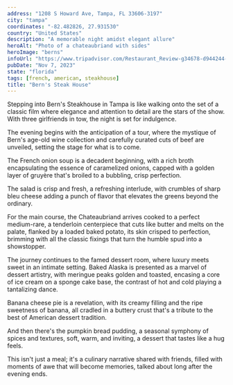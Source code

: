 ```yaml
---
address: "1208 S Howard Ave, Tampa, FL 33606-3197"
city: "tampa"
coordinates: "-82.482826, 27.931530"
country: "United States"
description: "A memorable night amidst elegant allure"
heroAlt: "Photo of a chateaubriand with sides"
heroImage: "berns"
infoUrl: "https://www.tripadvisor.com/Restaurant_Review-g34678-d944244-Reviews-Bern_s_Steak_House-Tampa_Florida.html"
pubDate: "Nov 7, 2023"
state: "florida"
tags: [french, american, steakhouse]
title: "Bern's Steak House"
---
```


Stepping into Bern's Steakhouse in Tampa is like walking onto the set of a classic film where elegance and attention to detail are the stars of the show. With three girlfriends in tow, the night is set for indulgence.

The evening begins with the anticipation of a tour, where the mystique of Bern's age-old wine collection and carefully curated cuts of beef are unveiled, setting the stage for what is to come.

The French onion soup is a decadent beginning, with a rich broth encapsulating the essence of caramelized onions, capped with a golden layer of gruyère that's broiled to a bubbling, crisp perfection.

The salad is crisp and fresh, a refreshing interlude, with crumbles of sharp bleu cheese adding a punch of flavor that elevates the greens beyond the ordinary.

For the main course, the Chateaubriand arrives cooked to a perfect medium-rare, a tenderloin centerpiece that cuts like butter and melts on the palate, flanked by a loaded baked potato, its skin crisped to perfection, brimming with all the classic fixings that turn the humble spud into a showstopper.

The journey continues to the famed dessert room, where luxury meets sweet in an intimate setting. Baked Alaska is presented as a marvel of dessert artistry, with meringue peaks golden and toasted, encasing a core of ice cream on a sponge cake base, the contrast of hot and cold playing a tantalizing dance.

Banana cheese pie is a revelation, with its creamy filling and the ripe sweetness of banana, all cradled in a buttery crust that's a tribute to the best of American dessert tradition.

And then there's the pumpkin bread pudding, a seasonal symphony of spices and textures, soft, warm, and inviting, a dessert that tastes like a hug feels.

This isn't just a meal; it's a culinary narrative shared with friends, filled with moments of awe that will become memories, talked about long after the evening ends.
